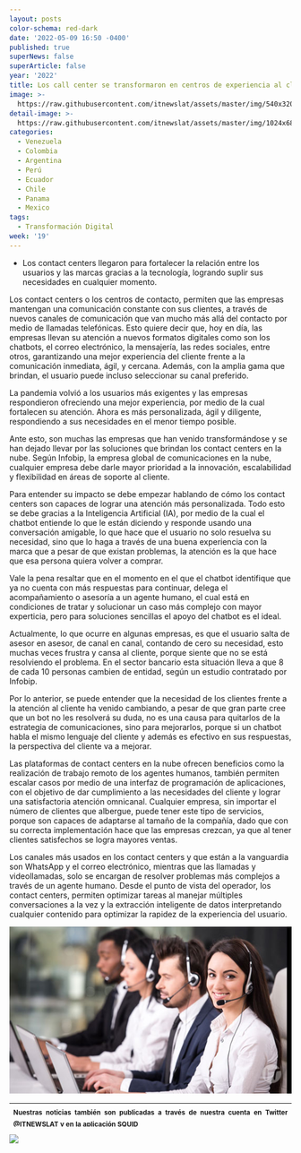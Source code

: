 ```yaml
---
layout: posts
color-schema: red-dark
date: '2022-05-09 16:50 -0400'
published: true
superNews: false
superArticle: false
year: '2022'
title: Los call center se transformaron en centros de experiencia al cliente
image: >-
  https://raw.githubusercontent.com/itnewslat/assets/master/img/540x320/call-center-p.jpg
detail-image: >-
  https://raw.githubusercontent.com/itnewslat/assets/master/img/1024x680/call-center-g.jpg
categories:
  - Venezuela
  - Colombia
  - Argentina
  - Perú
  - Ecuador
  - Chile
  - Panama
  - Mexico
tags:
  - Transformación Digital
week: '19'
---
```

- Los contact centers llegaron para fortalecer la relación entre los usuarios y las marcas gracias a la tecnología, logrando suplir sus necesidades en cualquier momento.

Los contact centers o los centros de contacto, permiten que las empresas mantengan una comunicación constante con sus clientes, a través de nuevos canales de comunicación que van mucho más allá del contacto por medio de llamadas telefónicas. Esto quiere decir que, hoy en día, las empresas llevan su atención a nuevos formatos digitales como son los chatbots, el correo electrónico, la mensajería, las redes sociales, entre otros, garantizando una mejor experiencia del cliente frente a la comunicación inmediata, ágil, y cercana. Además, con la amplia gama que brindan, el usuario puede incluso seleccionar su canal preferido.

La pandemia volvió a los usuarios más exigentes y las empresas respondieron ofreciendo una mejor experiencia, por medio de la cual fortalecen su atención. Ahora es más personalizada, ágil y diligente, respondiendo a sus necesidades en el menor tiempo posible. 

Ante esto, son muchas las empresas que han venido transformándose y se han dejado llevar por las soluciones que brindan los contact centers en la nube. Según Infobip, la empresa global de comunicaciones en la nube, cualquier empresa debe darle mayor prioridad a la innovación, escalabilidad y flexibilidad en áreas de soporte al cliente.

Para entender su impacto se debe empezar hablando de cómo los contact centers son capaces de lograr una atención más personalizada. Todo esto se debe gracias a la Inteligencia Artificial (IA), por medio de la cual el chatbot entiende lo que le están diciendo y responde usando una conversación amigable, lo que hace que el usuario no solo resuelva su necesidad, sino que lo haga a través de una buena experiencia con la marca que a pesar de que existan problemas, la atención es la que hace que esa persona quiera volver a comprar. 

Vale la pena resaltar que en el momento en el que el chatbot identifique que ya no cuenta con más respuestas para continuar, delega el acompañamiento o asesoría a un agente humano, el cual está en condiciones de tratar y solucionar un caso más complejo con mayor experticia, pero para soluciones sencillas el apoyo del chatbot es el ideal.

Actualmente, lo que ocurre en algunas empresas, es que el usuario salta de asesor en asesor, de canal en canal, contando de cero su necesidad, esto muchas veces frustra y cansa al cliente, porque siente que no se está resolviendo el problema. En el sector bancario esta situación lleva a que 8 de cada 10 personas cambien de entidad, según un estudio contratado por Infobip.

Por lo anterior, se puede entender que la necesidad de los clientes frente a la atención al cliente ha venido cambiando, a pesar de que gran parte cree que un bot no les resolverá su duda, no es una causa para quitarlos de la estrategia de comunicaciones, sino para mejorarlos, porque si un chatbot habla el mismo lenguaje del cliente y además es efectivo en sus respuestas, la perspectiva del cliente va a mejorar. 

Las plataformas de contact centers en la nube ofrecen beneficios como la realización de trabajo remoto de los agentes humanos, también permiten escalar casos por medio de una interfaz de programación de aplicaciones, con el objetivo de dar cumplimiento a las necesidades del cliente y lograr una satisfactoria atención omnicanal. Cualquier empresa, sin importar el número de clientes que albergue, puede tener este tipo de servicios, porque son capaces de adaptarse al tamaño de la compañía, dado que con su correcta implementación hace que las empresas crezcan, ya que al tener clientes satisfechos se logra mayores ventas. 

Los canales más usados en los contact centers y que están a la vanguardia son WhatsApp y el correo electrónico, mientras que las llamadas y videollamadas, solo se encargan de resolver problemas más complejos a través de un agente humano. Desde el punto de vista del operador, los contact centers, permiten optimizar tareas al manejar múltiples conversaciones a la vez y la extracción inteligente de datos interpretando cualquier contenido para optimizar la rapidez de la experiencia del usuario.

![](https://raw.githubusercontent.com/itnewslat/assets/master/img/540x320/call-center-p.jpg)

<table style="height: 42px;" width="569">
<tbody>
<tr>
<td style="text-align: justify;"><sub><strong>Nuestras noticias también son publicadas a través de nuestra cuenta en Twitter <a href="https://twitter.com/itnewslat?lang=es">@ITNEWSLAT</a> y en la aplicación <a href="https://squidapp.co/en/">SQUID</a></strong></sub></td>
</tr>
</tbody>
</table>

<img src="https://tracker.metricool.com/c3po.jpg?hash=56f88a41e39ab42c063cc51676587a04"/>